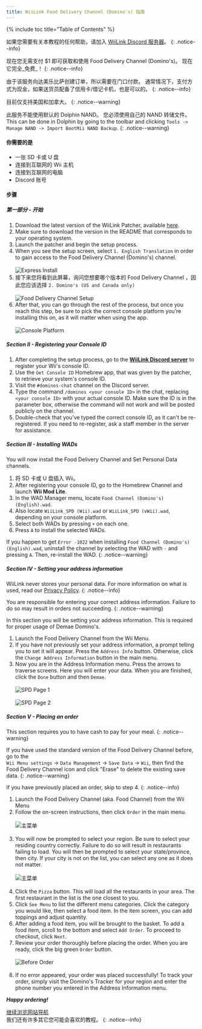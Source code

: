 ```yaml
---
title: WiiLink Food Delivery Channel (Domino's) 指南
---
```


{% include toc title="Table of Contents" %}

如果您需要有关本教程的任何帮助，请加入 [WiiLink Discord 服务器](https://discord.gg/wiilink-750581992223146074)。
{: .notice--info}

现在您无需支付 $1 即可获取和使用 Food Delivery Channel (Domino's)。 现在它完全_免费_！
{: .notice--info}

由于该服务向达美乐比萨创建订单，所以需要在门口付款。 通常情况下，支付方式为现金，如果送货员配备了信用卡/借记卡机，也是可以的。
{: .notice--info}

目前仅支持美国和加拿大。
{: .notice--warning}

此服务不能使用默认的 Dolphin NAND。 您必须使用自己的 NAND 转储文件。 This can be done in Dolphin by going to the toolbar and clicking `Tools -> Manage NAND -> Import BootMii NAND Backup`.
{: .notice--warning}

#### 你需要的是

- 一张 SD 卡或 U 盘
- 连接到互联网的 Wii 主机
- 连接到互联网的电脑
- Discord 账号

#### 步骤

##### 第一部分 - 开始

1. Download the latest version of the WiiLink Patcher, available [here](https://github.com/WiiLink24/WiiLink24-Patcher/tree/csharp-ver).
2. Make sure to download the version in the README that corresponds to your operating system.
3. Launch the patcher and begin the setup process.
4. When you see the setup screen, select `1. English Translation` in order to gain access to the Food Delivery Channel (Domino's) channel.<br><br> ![Express Install](/images/Demae-Dominos/choose-core-channel.png)
5. 接下来您将看到此屏幕，询问您想要哪个版本的 Food Delivery Channel ，因此您应该选择 `2. Domino's (US and Canada only)`<br><br> ![Food Delivery Channel Setup](/images/Demae-Dominos/choose-food-channel-ver.png)
6. After that, you can go through the rest of the process, but once you reach this step, be sure to pick the correct console platform you’re installing this on, as it will matter when using the app.<br><br> ![Console Platform](/images/Demae-Dominos/choose-console-platform.png)

##### Section II - Registering your Console ID

1. After completing the setup process, go to the [**WiiLink Discord server**](https://discord.gg/wiilink-750581992223146074) to register your Wii's console ID.
2. Use the `Get Console ID` Homebrew app, that was given by the patcher, to retrieve your system's console ID.
3. Visit the `#dominos-chat` channel on the Discord server.
4. Type the command `/dominos <your console ID>` in the chat, replacing `<your console ID>` with your actual console ID. Make sure the ID is in the parameter box, otherwise the command will not work and will be posted publicly on the channel.
5. Double-check that you've typed the correct console ID, as it can't be re-registered. If you need to re-register, ask a staff member in the server for assistance.

##### Section III - Installing WADs

You will now install the Food Delivery Channel and Set Personal Data channels.

1. 将 SD 卡或 U 盘插入 Wii。
2. After registering your console ID, go to the Homebrew Channel and launch **Wii Mod Lite**.
3. In the WAD Manager menu, locate `Food Channel (Domino's) (English).wad`.
4. Also locate `WiiLink_SPD (Wii).wad` or `WiiLink_SPD (vWii).wad`, depending on your console platform.
5. Select both WADs by pressing `+` on each one.
6. Press `A` to install the selected WADs.

If you happen to get `Error -1022` when installing `Food Channel (Domino's) (English).wad`, uninstall the channel by selecting the WAD with `-` and pressing `A`. Then, re-install the WAD.
{: .notice--warning}

##### Section IV - Setting your address information

WiiLink never stores your personal data. For more information on what is used, read our [Privacy Policy](https://www.wiilink24.com/privacy-policy).
{: .notice--info}

You are responsible for entering your correct address information. Failure to do so may result in orders not succeeding.
{: .notice--warning}

In this section you will be setting your address information. This is required for proper usage of Demae Domino's.

1. Launch the Food Delivery Channel from the Wii Menu.
2. If you have not previously set your address information, a prompt telling you to set it will appear. Press the `Address Info` button. Otherwise, click the `Change Address Information` button in the main menu.
3. Now you are in the Address Information menu. Press the arrows to traverse screens. Here you will enter your data. When you are finished, click the `Done` button and then `Demae`.<br><br> ![SPD Page 1](/images/Demae-Dominos/spd-1.png)<br><br> ![SPD Page 2](/images/Demae-Dominos/spd-2.png)

##### Section V - Placing an order

This section requires you to have cash to pay for your meal.
{: .notice--warning}

If you have used the standard version of the Food Delivery Channel before, go to the<br>`Wii Menu settings` -> `Data Management` -> `Save Data` -> `Wii`, then find the <br>Food Delivery Channel icon and click "Erase" to delete the existing save data.
{: .notice--warning}

If you have previously placed an order, skip to step 4.
{: .notice--info}

1. Launch the Food Delivery Channel (aka. Food Channel) from the Wii Menu
2. Follow the on-screen instructions, then click `Order` in the main menu.<br><br> ![主菜单](/images/Demae-Dominos/success.png)<br><br>
3. You will now be prompted to select your region. Be sure to select your residing country correctly. Failure to do so will result in restaurants failing to load. You will then be prompted to select your state/province, then city. If your city is not on the list, you can select any one as it does not matter.<br><br> ![主菜单](/images/Demae-Dominos/country-setup.png)<br><br>
4. Click the `Pizza` button. This will load all the restaurants in your area. The first restaurant in the list is the one closest to you.
5. Click `See Menu` to list the different menu categories. Click the category you would like, then select a food item. In the item screen, you can add toppings and adjust quantity.
6. After adding a food item, you will be brought to the basket. To add a food item, scroll to the bottom and select `Add Order`. To proceed to checkout, click `Next`.
7. Review your order thoroughly before placing the order. When you are ready, click the big green `Order` button.<br><br> ![Before Order](/images/Demae-Dominos/order.png)<br><br>
8. If no error appeared, your order was placed successfully! To track your order, simply visit the Domino's Tracker for your region and enter the phone number you entered in the Address Information menu.

**_Happy ordering!_**

[继续浏览网站导航](site-navigation)<br> 我们还有许多其它您可能会喜欢的教程。
{: .notice--info}
